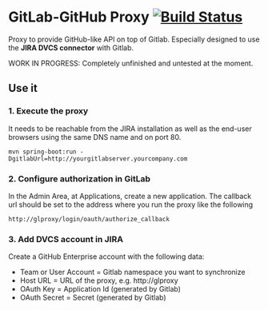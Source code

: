 # GitLab-GitHub Proxy [![Build Status](https://travis-ci.org/dka23/gitlab-github-proxy.svg?branch=master)](https://travis-ci.org/dka23/gitlab-github-proxy)
Proxy to provide GitHub-like API on top of Gitlab. Especially designed to use the **JIRA DVCS connector** with Gitlab.

WORK IN PROGRESS: Completely unfinished and untested at the moment.



## Use it
### 1. Execute the proxy
It needs to be reachable from the JIRA installation as well as the end-user browsers using the same DNS name and on port 80.
```
mvn spring-boot:run -DgitlabUrl=http://yourgitlabserver.yourcompany.com
```

### 2. Configure authorization in GitLab
In the Admin Area, at Applications, create a new application. The callback url should be set to the address where you run the proxy like the following
```
http://glproxy/login/oauth/authorize_callback
```

### 3. Add DVCS account in JIRA
Create a GitHub Enterprise account with the following data:
* Team or User Account = Gitlab namespace you want to synchronize
* Host URL = URL of the proxy, e.g. http://glproxy
* OAuth Key = Application Id (generated by Gitlab)
* OAuth Secret = Secret (generated by Gitlab)
